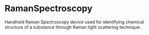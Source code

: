 # RamanSpectroscopy
Handheld Raman Spectroscopy device used for identifying chemical structure of a substance through Raman light scattering technique.
